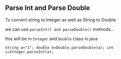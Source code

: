 ## Parse Int and Parse Double

To convert string to Integer as well as String to Double 


we can use `parseInt() and parseDouble()` methods...

this will be in `Integer` and `Double` class in java


`
String a="1";
double b=Double.parseDouble(a);
int c=Integer.parseInt(a);
`